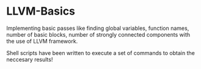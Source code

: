 # LLVM-Basics
Implementing basic passes like finding global variables, function names, number of basic blocks, number of strongly connected components with the use of LLVM framework.

Shell scripts have been written to execute a set of commands to obtain the neccesary results!
